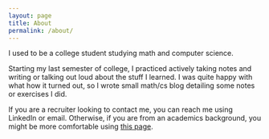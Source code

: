 ```yaml
---
layout: page
title: About
permalink: /about/
---
```


I used to be a college student studying math and computer science.

Starting my last semester of college, I practiced actively taking notes and writing or talking out loud about the stuff I learned.  I was quite happy with what how it turned out, so I wrote small math/cs blog detailing some notes or exercises I did.

If you are a recruiter looking to contact me, you can reach me using LinkedIn or email. Otherwise, if you are from an academics background, you might be more comfortable using [this page](/about1.html).
